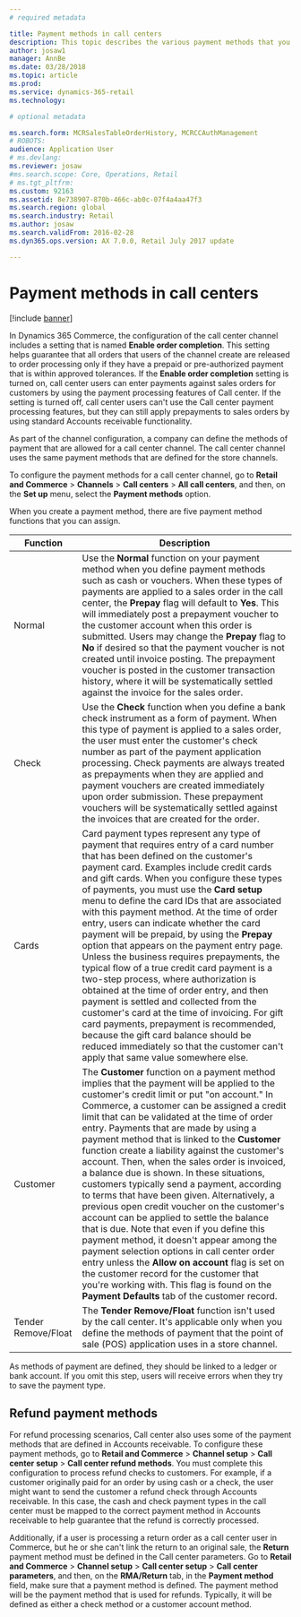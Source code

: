 ```yaml
---
# required metadata

title: Payment methods in call centers
description: This topic describes the various payment methods that you can use in a call center in Dynamics 365 Commerce.
author: josaw1
manager: AnnBe
ms.date: 03/28/2018
ms.topic: article
ms.prod: 
ms.service: dynamics-365-retail
ms.technology: 

# optional metadata

ms.search.form: MCRSalesTableOrderHistory, MCRCCAuthManagement
# ROBOTS: 
audience: Application User
# ms.devlang: 
ms.reviewer: josaw
#ms.search.scope: Core, Operations, Retail
# ms.tgt_pltfrm: 
ms.custom: 92163
ms.assetid: 8e738907-870b-466c-ab0c-07f4a4aa47f3
ms.search.region: global
ms.search.industry: Retail
ms.author: josaw
ms.search.validFrom: 2016-02-28
ms.dyn365.ops.version: AX 7.0.0, Retail July 2017 update

---
```


# Payment methods in call centers

[!include [banner](includes/banner.md)]

In Dynamics 365 Commerce, the configuration of the call center channel includes a setting that is named **Enable order completion**. This setting helps guarantee that all orders that users of the channel create are released to order processing only if they have a prepaid or pre-authorized payment that is within approved tolerances. If the **Enable order completion** setting is turned on, call center users can enter payments against sales orders for customers by using the payment processing features of Call center. If the setting is turned off, call center users can't use the Call center payment processing features, but they can still apply prepayments to sales orders by using standard Accounts receivable functionality.

As part of the channel configuration, a company can define the methods of payment that are allowed for a call center channel. The call center channel uses the same payment methods that are defined for the store channels.

To configure the payment methods for a call center channel, go to **Retail and Commerce** \> **Channels** \> **Call centers** \> **All call centers**, and then, on the **Set up** menu, select the **Payment methods** option.

When you create a payment method, there are five payment method functions that you can assign.

| Function            | Description |
|---------------------|-------------|
| Normal              | Use the **Normal** function on your payment method when you define payment methods such as cash or vouchers. When these types of payments are applied to a sales order in the call center, the **Prepay** flag will default to **Yes**. This will immediately post a prepayment voucher to the customer account when this order is submitted. Users may change the **Prepay** flag to **No** if desired so that the payment voucher is not created until invoice posting. The prepayment voucher is posted in the customer transaction history, where it will be systematically settled against the invoice for the sales order. |
| Check               | Use the **Check** function when you define a bank check instrument as a form of payment. When this type of payment is applied to a sales order, the user must enter the customer's check number as part of the payment application processing. Check payments are always treated as prepayments when they are applied and payment vouchers are created immediately upon order submission. These prepayment vouchers will be systematically settled against the invoices that are created for the order. |
| Cards               | Card payment types represent any type of payment that requires entry of a card number that has been defined on the customer's payment card. Examples include credit cards and gift cards. When you configure these types of payments, you must use the **Card setup** menu to define the card IDs that are associated with this payment method. At the time of order entry, users can indicate whether the card payment will be prepaid, by using the **Prepay** option that appears on the payment entry page. Unless the business requires prepayments, the typical flow of a true credit card payment is a two-step process, where authorization is obtained at the time of order entry, and then payment is settled and collected from the customer's card at the time of invoicing. For gift card payments, prepayment is recommended, because the gift card balance should be reduced immediately so that the customer can't apply that same value somewhere else. |
| Customer            | The **Customer** function on a payment method implies that the payment will be applied to the customer's credit limit or put "on account." In Commerce, a customer can be assigned a credit limit that can be validated at the time of order entry. Payments that are made by using a payment method that is linked to the **Customer** function create a liability against the customer's account. Then, when the sales order is invoiced, a balance due is shown. In these situations, customers typically send a payment, according to terms that have been given. Alternatively, a previous open credit voucher on the customer's account can be applied to settle the balance that is due. Note that even if you define this payment method, it doesn't appear among the payment selection options in call center order entry unless the **Allow on account** flag is set on the customer record for the customer that you're working with. This flag is found on the **Payment Defaults** tab of the customer record. |
| Tender Remove/Float | The **Tender Remove/Float** function isn't used by the call center. It's applicable only when you define the methods of payment that the point of sale (POS) application uses in a store channel. |

As methods of payment are defined, they should be linked to a ledger or bank account. If you omit this step, users will receive errors when they try to save the payment type.

## Refund payment methods

For refund processing scenarios, Call center also uses some of the payment methods that are defined in Accounts receivable. To configure these payment methods, go to **Retail and Commerce** \> **Channel setup** \> **Call center setup** \> **Call center refund methods**. You must complete this configuration to process refund checks to customers. For example, if a customer originally paid for an order by using cash or a check, the user might want to send the customer a refund check through Accounts receivable. In this case, the cash and check payment types in the call center must be mapped to the correct payment method in Accounts receivable to help guarantee that the refund is correctly processed.

Additionally, if a user is processing a return order as a call center user in Commerce, but he or she can't link the return to an original sale, the **Return** payment method must be defined in the Call center parameters. Go to **Retail and Commerce** \> **Channel setup** \> **Call center setup** \> **Call center parameters**, and then, on the **RMA/Return** tab, in the **Payment method** field, make sure that a payment method is defined. The payment method will be the payment method that is used for refunds. Typically, it will be defined as either a check method or a customer account method.
